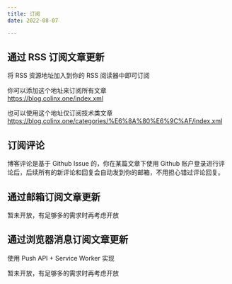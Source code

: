 ```yaml
---
title: 订阅
date: 2022-08-07

---
```


## 通过 RSS 订阅文章更新

将 RSS 资源地址加入到你的 RSS 阅读器中即可订阅

你可以添加这个地址来订阅所有文章  
https://blog.colinx.one/index.xml

也可以使用这个地址仅订阅技术类文章  
https://blog.colinx.one/categories/%E6%8A%80%E6%9C%AF/index.xml


## 订阅评论
博客评论是基于 Github Issue 的，你在某篇文章下使用 Github 账户登录进行评论后，后续所有的新评论和回复会自动发到你的邮箱，不用担心错过评论回复。

## 通过邮箱订阅文章更新
暂未开放，有足够多的需求时再考虑开放


## 通过浏览器消息订阅文章更新
使用 Push API + Service Worker 实现


暂未开放，有足够多的需求时再考虑开放

